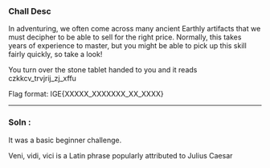 ### Chall Desc 

In adventuring, we often come across many ancient Earthly artifacts that we must decipher to be able to sell for the right price. Normally, this takes years of experience to master, but you might be able to pick up this skill fairly quickly, so take a look!

You turn over the stone tablet handed to you and it reads czkkcv_trvjrij_zj_xffu

Flag format: IGE{XXXXX_XXXXXXX_XX_XXXX}

---

### Soln : 

It was a basic beginner challenge. 

Veni, vidi, vici is a Latin phrase popularly attributed to Julius Caesar
